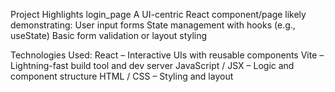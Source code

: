 Project Highlights
login_page
A UI-centric React component/page likely demonstrating:
User input forms
State management with hooks (e.g., useState)
Basic form validation or layout styling

Technologies Used:
React – Interactive UIs with reusable components
Vite – Lightning-fast build tool and dev server
JavaScript / JSX – Logic and component structure
HTML / CSS – Styling and layout
